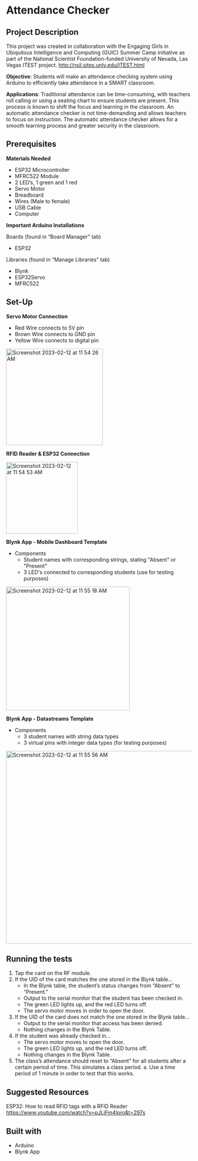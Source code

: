 # Attendance Checker

## Project Description
This project was created in collaboration with the Engaging Girls in Ubiquitous Intelligence and Computing (GUIC) Summer Camp initiative as part of the National Scientist Foundation-funded University of Nevada, Las Vegas ITEST project. 
http://nsil.sites.unlv.edu/ITEST.html

**Objective**: Students will make an attendance checking system using Arduino to efficiently take attendance in a SMART classroom.

**Applications**: Traditional attendance can be time-consuming, with teachers roll calling or using
a seating chart to ensure students are present. This process is known to shift the focus and
learning in the classroom. An automatic attendance checker is not time-demanding and allows
teachers to focus on instruction. The automatic attendance checker allows for a smooth learning
process and greater security in the classroom.

## Prerequisites

**Materials Needed**

- ESP32 Microcontroller
- MFRC522 Module
- 2 LED’s, 1 green and 1 red
- Servo Motor
- Breadboard
- Wires (Male to female)
- USB Cable
- Computer

**Important Arduino Installations**

Boards (found in “Board Manager” tab)
- ESP32

Libraries (found in “Manage Libraries” tab)
- Blynk
- ESP32Servo
- MFRC522

## Set-Up

**Servo Motor Connection**
- Red Wire connects to 5V pin
- Brown Wire connects to GND pin
- Yellow Wire connects to digital pin

<img width="262" alt="Screenshot 2023-02-12 at 11 54 26 AM" src="https://user-images.githubusercontent.com/120698868/218333781-6aabccbb-a74b-4742-a404-65cd9a30d1c2.png">

**RFID Reader & ESP32 Connection**

<img width="194" alt="Screenshot 2023-02-12 at 11 54 53 AM" src="https://user-images.githubusercontent.com/120698868/218333812-0b9a7e8e-8f6f-47cf-9b19-9921cc2a215a.png">

**Blynk App - Mobile Dashboard Template**
- Components
  - Student names with corresponding strings, stating "Absent" or "Present"
  - 3 LED's connected to corresponding students (use for testing purposes) 

<img width="335" alt="Screenshot 2023-02-12 at 11 55 18 AM" src="https://user-images.githubusercontent.com/120698868/218333834-3cd7bad3-b63c-4f2e-ab61-08a02022f616.png">

**Blynk App - Datastreams Template**
- Components
   - 3 student names with string data types
   - 3 virtual pins with integer data types (for testing purposes) 
<img width="522" alt="Screenshot 2023-02-12 at 11 55 56 AM" src="https://user-images.githubusercontent.com/120698868/218333868-5b347ce9-693c-4340-b18d-dde8e023f0da.png">

## Running the tests
1. Tap the card on the RF module.
2. If the UID of the card matches the one stored in the Blynk table...
    - In the Blynk table, the student’s status changes from “Absent” to “Present.”
    - Output to the serial monitor that the student has been checked in.
    - The green LED lights up, and the red LED turns off.
    - The servo motor moves in order to open the door.
3. If the UID of the card does not match the one stored in the Blynk table...
    - Output to the serial monitor that access has been denied.
    - Nothing changes in the Blynk Table.
4. If the student was already checked in...
    - The servo motor moves to open the door.
    - The green LED lights up, and the red LED turns off.
    - Nothing changes in the Blynk Table.
5. The class’s attendance should reset to “Absent” for all students after a certain period of time. This simulates a class period.
a. Use a time period of 1 minute in order to test that this works.

## Suggested Resources
ESP32: How to read RFID tags with a RFID Reader
https://www.youtube.com/watch?v=pJLjFm4Ipro&t=297s

## Built with
- Arduino
- Blynk App


